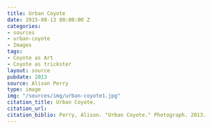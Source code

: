 ```yaml
---
title: Urban Coyote
date: 2015-08-13 00:00:00 Z
categories:
- sources
- urban-coyote
- Images
tags:
- Coyote as Art
- Coyote as trickster
layout: source
pubdate: 2013
source: Alison Perry
type: image
img: "/sources/img/urban-coyote1.jpg"
citation_title: Urban Coyote.
citation_url: 
citation_biblio: Perry, Alison. "Urban Coyote." Photograph. 2013.
---
```


